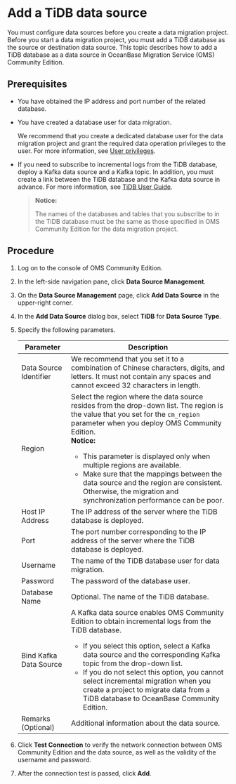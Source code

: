 # Add a TiDB data source

You must configure data sources before you create a data migration project. Before you start a data migration project, you must add a TiDB database as the source or destination data source. This topic describes how to add a TiDB database as a data source in OceanBase Migration Service (OMS) Community Edition.

## Prerequisites

* You have obtained the IP address and port number of the related database.

* You have created a database user for data migration.

   We recommend that you create a dedicated database user for the data migration project and grant the required data operation privileges to the user. For more information, see [User privileges](../../200.users-and-privileges/200.user-privileges.md).

* If you need to subscribe to incremental logs from the TiDB database, deploy a Kafka data source and a Kafka topic. In addition, you must create a link between the TiDB database and the Kafka data source in advance. For more information, see [TiDB User Guide](https://docs.pingcap.com/tidb/dev/ticdc-manage-changefeed).

   > **Notice:**
   >
   > The names of the databases and tables that you subscribe to in the TiDB database must be the same as those specified in OMS Community Edition for the data migration project.

## Procedure

1. Log on to the console of OMS Community Edition.

2. In the left-side navigation pane, click **Data Source Management**.

3. On the **Data Source Management** page, click **Add Data Source** in the upper-right corner.

4. In the **Add Data Source** dialog box, select **TiDB** for **Data Source Type**.

5. Specify the following parameters.

   | **Parameter** | **Description** |
   |--------------|--------------------------------------------------------|
   | Data Source Identifier | We recommend that you set it to a combination of Chinese characters, digits, and letters. It must not contain any spaces and cannot exceed 32 characters in length.  |
   | Region | Select the region where the data source resides from the drop-down list. The region is the value that you set for the `cm_region` parameter when you deploy OMS Community Edition.  <br>**Notice:** <ul><li> This parameter is displayed only when multiple regions are available.    <li> Make sure that the mappings between the data source and the region are consistent. Otherwise, the migration and synchronization performance can be poor.  </ul> |
   | Host IP Address | The IP address of the server where the TiDB database is deployed.  |
   | Port | The port number corresponding to the IP address of the server where the TiDB database is deployed.  |
   | Username | The name of the TiDB database user for data migration.  |
   | Password | The password of the database user.  |
   | Database Name | Optional. The name of the TiDB database.  |
   | Bind Kafka Data Source | A Kafka data source enables OMS Community Edition to obtain incremental logs from the TiDB database.  <ul><li>If you select this option, select a Kafka data source and the corresponding Kafka topic from the drop-down list.    <li> If you do not select this option, you cannot select incremental migration when you create a project to migrate data from a TiDB database to OceanBase Community Edition.  |
   | Remarks (Optional) | Additional information about the data source.  |

6. Click **Test Connection** to verify the network connection between OMS Community Edition and the data source, as well as the validity of the username and password.

7. After the connection test is passed, click **Add**.
